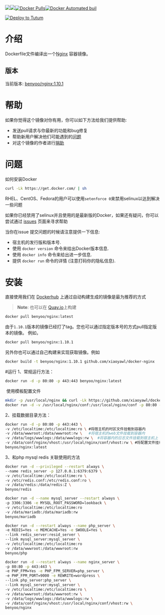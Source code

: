 [![](https://images.microbadger.com/badges/version/benyoo/nginx.svg)](http://microbadger.com/images/benyoo/nginx "Get your own version badge on microbadger.com")[![](https://images.microbadger.com/badges/image/benyoo/nginx.svg)](http://microbadger.com/images/benyoo/nginx "Get your own image badge on microbadger.com")[![Docker Pulls](https://img.shields.io/docker/pulls/benyoo/nginx.svg?maxAge=2592000)](https://hub.docker.com/r/benyoo/nginx/)[![Docker Automated buil](https://img.shields.io/docker/automated/benyoo/nginx.svg?maxAge=2592000)](https://hub.docker.com/r/benyoo/nginx/)

[![Deploy to Tutum](https://s.tutum.co/deploy-to-tutum.svg)](https://dashboard.tutum.co/stack/deploy/)

# 介绍

Dockerfile文件编译出一个[Nginx](http://www.nginx.org/) 容器镜像。

## 版本

当前版本: [benyoo/nginx:1.10.1](https://hub.docker.com/r/benyoo/nginx/)

# 帮助

如果你觉得这个镜像对你有用，你可以如下方法给我们提供帮助:

- 发送pull请求与你最新的功能和bug修复
- 帮助新用户解决他们可能遇到的[问题](https://github.com/xiaoyawl/docker-nginx/issues) 
- 对这个镜像的作者进行[捐助](支付宝:15555612612)

# 问题

如何安装Docker

```bash
curl -Lk https://get.docker.com/ | sh
```

RHEL、CentOS、Fedora的用户可以使用`setenforce 0`来禁用selinux以达到解决一些问题

如果你已经禁用了selinux并且使用的是最新版的Docker，如果还有疑问，你可以尝试通过 [issues](https://github.com/xiaoyawl/docker-nginx/issues) 页面来寻求帮助

当你在issue 提交问题的时候请注意提供一下信息:

- 宿主机的发行版和版本号.
- 使用 `docker version` 命令来给出Docker版本信息.
- 使用 `docker info` 命令来给出进一步信息.
- 提供 `docker run` 命令的详情 (注意打码你的隐私信息).

# 安装

直接使用我们在 [Dockerhub](https://hub.docker.com/r/benyoo/nginx) 上通过自动构建生成的镜像是最为推荐的方式

> **Note**: 也可以在 [Quay.io](https://quay.io/repository/benyoo/nginx)上构建

```bash
docker pull benyoo/nginx:latest
```

由于`1.10.1`版本的镜像已经打了tag。您也可以通过指定版本号的方式pull指定版本的镜像。 例如，

```bash
docker pull benyoo/nginx:1.10.1
```

另外你也可以通过自己构建来实现获取镜像。例如

```bash
docker build -t benyoo/nginx:1.10.1 github.com/xiaoyawl/docker-nginx
```

#运行
1、常规运行方法：

```bash
docker run -d -p 80:80 -p 443:443 benyoo/nginx:latest
```

​      使用模板配置文件

```bash
mkdir -p /usr/local/nginx && curl -Lk https://github.com/xiaoyawl/docker-nginx/raw/master/conf.tar| tar xz -C /usr/local/nginx
docker run -d -v /usr/local/nginx/conf:/usr/local/nginx/conf -p 80:80 -p 443:443 benyoo/nginx:latest
```



2、挂载数据目录方法：

```bash
docker run -d -p 80:80 -p 443:443 \
-v /etc/localtime:/etc/localtime:ro \ #将宿主机的时区文件挂载到容器内
-v /data/wwwroot:/data/wwwroot:rw \   #将宿主机的web文件挂载到容器内
-v /data/logs/wwwlogs:/data/wwwlogs:rw \  #将容器内的日志文件挂载到宿主机上
-v /data/conf/nginx/vhost:/usr/local/nginx/conf/vhost:rw \ #将配置文件挂载进容器
benyoo/nginx:latest
```
3、和php mysql redis 关联使用的方法
```bash
docker run -d --privileged --restart always \
--name redis_server -p 127.0.0.1:6379:6379 \
-v /etc/localtime:/etc/localtime:ro \
-v /etc/redis.conf:/etc/redis.conf:ro \
-v /data/redis:/data/redis:Z \
benyoo/redis
```
```bash
docker run -d --name mysql_server --restart always \
-p 3306:3306 -e MYSQL_ROOT_PASSWORD=lookback \
-v /etc/localtime:/etc/localtime:ro
-v /data/mariadb:/data/mariadb:rw
benyoo/mariadb
```
```bash
docker run -d --restart always --name php_server \
-e REDIS=Yes -e MEMCACHE=Yes -e SWOOLE=Yes \
--link redis_server:resid_server \
--link mysql_server:mysql_server \
-v /etc/localtime:/etc/localtime:ro
-v /data/wwwroot:/data/wwwroot:rw
benyoo/php
```
```bash
docker run -d --restart always --name nginx_server \
-p 80:80 -p 443:443 \
-e PHP_FPM=Yes -e PHP_FPM_SERVER=php_server \
-e PHP_FPM_PORT=9000 -e REWRITE=wordpress \
--link php_server:php_server \
--link mysql_server:mysql_server \
-v /etc/localtime:/etc/localtime:ro \
-v /data/wwwroot:/data/wwwroot:rw \
-v /data/logs/wwwlogs:/data/wwwlogs:rw \
-v /data/conf/nginx/vhost:/usr/local/nginx/conf/vhost:rw \
benyoo/nginx
```
